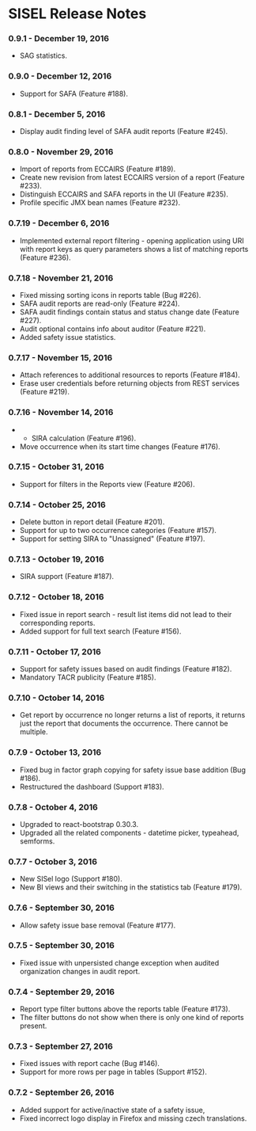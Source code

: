 # SISEL Release Notes

### 0.9.1 - December 19, 2016
- SAG statistics.

### 0.9.0 - December 12, 2016
- Support for SAFA (Feature #188).

### 0.8.1 - December 5, 2016
- Display audit finding level of SAFA audit reports (Feature #245).

### 0.8.0 - November 29, 2016
- Import of reports from ECCAIRS (Feature #189).
- Create new revision from latest ECCAIRS version of a report (Feature #233).
- Distinguish ECCAIRS and SAFA reports in the UI (Feature #235).
- Profile specific JMX bean names (Feature #232).

### 0.7.19 - December 6, 2016
- Implemented external report filtering - opening application using
URI with report keys as query parameters shows a list of matching reports (Feature #236).

### 0.7.18 - November 21, 2016
- Fixed missing sorting icons in reports table (Bug #226).
- SAFA audit reports are read-only (Feature #224).
- SAFA audit findings contain status and status change date (Feature #227).
- Audit optional contains info about auditor (Feature #221).
- Added safety issue statistics.

### 0.7.17 - November 15, 2016
- Attach references to additional resources to reports (Feature #184).
- Erase user credentials before returning objects from REST services (Feature #219).

### 0.7.16 - November 14, 2016
- - SIRA calculation (Feature #196).
- Move occurrence when its start time changes (Feature #176).

### 0.7.15 - October 31, 2016
- Support for filters in the Reports view (Feature #206).

### 0.7.14 - October 25, 2016
- Delete button in report detail (Feature #201).
- Support for up to two occurrence categories (Feature #157).
- Support for setting SIRA to "Unassigned" (Feature #197).

### 0.7.13 - October 19, 2016
- SIRA support (Feature #187).

### 0.7.12 - October 18, 2016
- Fixed issue in report search - result list items did not lead to their corresponding reports.
- Added support for full text search (Feature #156).

### 0.7.11 - October 17, 2016
- Support for safety issues based on audit findings (Feature #182).
- Mandatory TACR publicity (Feature #185).

### 0.7.10 - October 14, 2016
- Get report by occurrence no longer returns a list of reports, it returns just the report that
documents the occurrence. There cannot be multiple.

### 0.7.9 - October 13, 2016
- Fixed bug in factor graph copying for safety issue base addition (Bug #186).
- Restructured the dashboard (Support #183).

### 0.7.8 - October 4, 2016
- Upgraded to react-bootstrap 0.30.3.
- Upgraded all the related components - datetime picker, typeahead, semforms.

### 0.7.7 - October 3, 2016
- New SISel logo (Support #180).
- New BI views and their switching in the statistics tab (Feature #179).

### 0.7.6 - September 30, 2016
- Allow safety issue base removal (Feature #177).

### 0.7.5 - September 30, 2016
- Fixed issue with unpersisted change exception when audited organization changes in audit report.

### 0.7.4 - September 29, 2016
- Report type filter buttons above the reports table (Feature #173).
- The filter buttons do not show when there is only one kind of reports present.

### 0.7.3 - September 27, 2016
- Fixed issues with report cache (Bug #146).
- Support for more rows per page in tables (Support #152).

### 0.7.2 - September 26, 2016
- Added support for active/inactive state of a safety issue,
- Fixed incorrect logo display in Firefox and missing czech translations.
